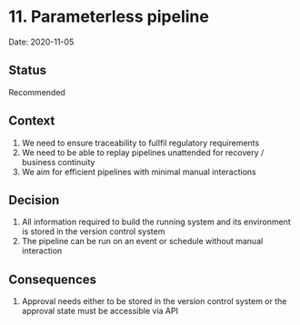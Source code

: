# 11. Parameterless pipeline

Date: 2020-11-05

## Status

Recommended

## Context

1) We need to ensure traceability to fullfil regulatory requirements
1) We need to be able to replay pipelines unattended for recovery / business continuity
1) We aim for efficient pipelines with minimal manual interactions

## Decision

1) All information required to build the running system and its environment is stored in the version control system
1) The pipeline can be run on an event or schedule without manual interaction

## Consequences

1) Approval needs either to be stored in the version control system or the approval state must be accessible via API